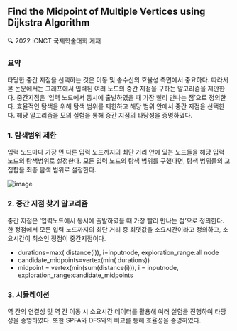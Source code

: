 ## Find the Midpoint of Multiple Vertices using Dijkstra Algorithm
🔍 2022 ICNCT 국제학술대회 게재

### 요약
 타당한 중간 지점을 선택하는 것은 이동 및 송수신의 효율성 측면에서 중요하다.
따라서 본 논문에서는 그래프에서 입력된 여러 노드의 중간 지점을 구하는 알고리즘을 제안한다.
중간지점은 ‘입력 노드에서 동시에 출발하였을 때 가장 빨리 만나는 점’으로 정의한다.
효율적인 탐색을 위해 탐색 범위를 제한하고 해당 범위 안에서 중간 지점을 선택한다.
해당 알고리즘을 모의 실험을 통해 중간 지점의 타당성을 증명하였다.

### 1. 탐색범위 제한<br>
 입력 노드마다 가장 먼 다른 입력 노드까지의 최단 거리 안에 있는 노드들을 해당 입력 노드의 탐색범위로 설정한다. 모든 입력 노드의 탐색 범위를 구했다면, 탐색 범위들의 교집합을 최종 탐색 범위로 설정한다.<br>
 
![image](https://user-images.githubusercontent.com/80963996/164452920-05f9b448-b44a-4338-ab52-d5ae33f5b6f8.png) <br>


### 2. 중간 지점 찾기 알고리즘<br>
 중간 지점은 ‘입력노드에서 동시에 출발하였을 때 가장 빨리 만나는 점’으로 정의한다. 한 정점에서 모든 입력 노드까지의 최단 거리 중 최댓값을 소요시간이라고 정의하고, 소요시간이 최소인 정점이 중간지점이다.
* durations=max⁡( distance(i)), i=inputnode, exploration_range:all node
* candidate_midpoints=vertex(min⁡( durations))
* midpoint = vertex(min(sum(distance(i))), i = inputnode, exploration_range:candidate_midpoints

### 3. 시뮬레이션<br>
 역 간의 연결성 및 역 간 이동 시 소요시간 데이터를 활용해 여러 실험을 진행하여 타당성을 증명하였다. 또한 SPFA와 DFS와의 비교를 통해 효율성을 증명하였다.
